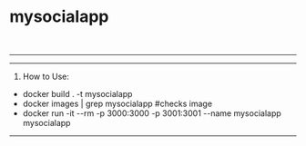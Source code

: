 # mysocialapp
<br><hr>
***
1. How to Use:

* docker build . -t mysocialapp
* docker images | grep mysocialapp #checks image
* docker run -it --rm -p 3000:3000 -p 3001:3001 --name mysocialapp mysocialapp
***